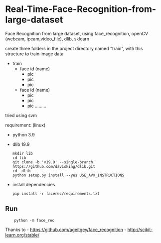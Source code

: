 # Real-Time-Face-Recognition-from-large-dataset
Face Recognition from large dataset, using face_recognition, openCV (webcam, ipcam,video_file), dlib, sklearn

create three folders in the project directory named "train", with this structure to train image data 
 - train
      - face id (name)
           - pic
           - pic
           - pic
      - face id (name)
           - pic
           - pic
           - pic
       .........
       
       
tried using svm
 
requirement: (linux)
  - python 3.9
  - dlib 19.9 

        mkdir lib
        cd lib
        git clone -b 'v19.9' --single-branch https://github.com/davisking/dlib.git
        cd  dlib
        python setup.py install --yes USE_AVX_INSTRUCTIONS
        
  - install dependencies
  
        pip install -r facerec/requirements.txt

Run
---
        python -m face_rec
      
      
 Thanks to
      - https://github.com/ageitgey/face_recognition
      - http://scikit-learn.org/stable/
      

